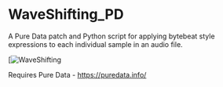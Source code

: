 # WaveShifting_PD
A Pure Data patch and Python script for applying bytebeat style expressions to each individual sample in an audio file.

[![WaveShifting]([https://www.youtube.com/watch?v=VIDEO_ID](https://www.youtube.com/watch?v=PKhadJthKSk))

Requires Pure Data - https://puredata.info/
